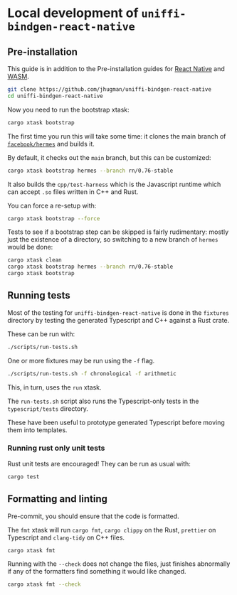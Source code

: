 # Local development  of `uniffi-bindgen-react-native`

## Pre-installation

This guide is in addition to the Pre-installation guides for [React Native](../guides/rn/pre-installation.md) and [WASM](../guides/web/pre-installation.md).

```sh
git clone https://github.com/jhugman/uniffi-bindgen-react-native
cd uniffi-bindgen-react-native
```

Now you need to run the bootstrap xtask:

```sh
cargo xtask bootstrap
```

The first time you run this will take some time: it clones the main branch of [`facebook/hermes`](https://github.com/facebook/hermes) and builds it.

By default, it checks out the `main` branch, but this can be customized:

```sh
cargo xtask bootstrap hermes --branch rn/0.76-stable
```

It also builds the `cpp/test-harness` which is the Javascript runtime which can accept `.so` files written in C++ and Rust.

You can force a re-setup with:

```sh
cargo xtask bootstrap --force
```

Tests to see if a bootstrap step can be skipped is fairly rudimentary: mostly just the existence of a directory, so switching to a new branch of `hermes` would be done:

```sh
cargo xtask clean
cargo xtask bootstrap hermes --branch rn/0.76-stable
cargo xtask bootstrap
```

## Running tests

Most of the testing for `uniffi-bindgen-react-native` is done in the `fixtures` directory by testing the generated Typescript and C++ against a Rust crate.

These can be run with:

```sh
./scripts/run-tests.sh
```

One or more fixtures may be run using the `-f` flag.

```sh
./scripts/run-tests.sh -f chronological -f arithmetic
```

This, in turn, uses the `run` xtask.

The `run-tests.sh` script also runs the Typescript-only tests in the `typescript/tests` directory.

These have been useful to prototype generated Typescript before moving them into templates.

### Running rust only unit tests

Rust unit tests are encouraged! They can be run as usual with:

```sh
cargo test
```

## Formatting and linting

Pre-commit, you should ensure that the code is formatted.

The `fmt` xtask will run `cargo fmt`, `cargo clippy` on the Rust, `prettier` on Typescript and `clang-tidy` on C++ files.

```sh
cargo xtask fmt
```

Running with the `--check` does not change the files, just finishes abnormally if any of the formatters find something it would like changed.

```sh
cargo xtask fmt --check
```
